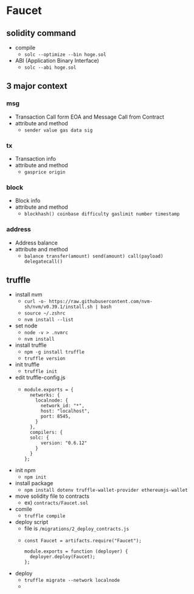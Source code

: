 # Faucet

## solidity command
- compile
  - `solc --optimize --bin hoge.sol`
- ABI (Application Binary Interface)
  - `solc --abi hoge.sol`

## 3 major context

### msg
- Transaction Call form EOA and Message Call from Contract
- attribute and method
  - `sender value gas data sig`

### tx
- Transaction info
- attribute and method
  - `gasprice origin`

### block
- Block info
- attribute and method
  - `blockhash() coinbase difficulty gaslimit number timestamp`

### address
- Address balance
- attribute and method
  - `balance transfer(amount) send(amount) call(payload) delegatecall() `

## truffle
- install nvm
  - `curl -o- https://raw.githubusercontent.com/nvm-sh/nvm/v0.39.1/install.sh | bash`
  - `source ~/.zshrc`
  - `nvm install --list`
- set node
  - `node -v > .nvmrc`
  - `nvm install`
- install truffle
  - `npm -g install truffle`
  - `truffle version`
- init truffle
  - `truffle init`
- edit truffle-config.js
  - ```
    module.exports = {
      networks: {
        localnode: {
          network_id: "*",
          host: "localhost",
          port: 8545,
        }
      },
      compilers: {
      solc: {
          version: "0.6.12"
        }
      }
    };
    ```
- init npm
  - `npm init`
- install package
  - `npm install dotenv truffle-wallet-provider ethereumjs-wallet`
- move solidity file to contracts
  - ex) `contracts/Faucet.sol`
- comile
  - `truffle compile`
- deploy script
  - file is `/migrations/2_deploy_contracts.js`
  - ```
    const Faucet = artifacts.require("Faucet");
    
    module.exports = function (deployer) {
      deployer.deploy(Faucet);
    };
    ```
- deploy
  - `truffle migrate --network localnode`
  - 